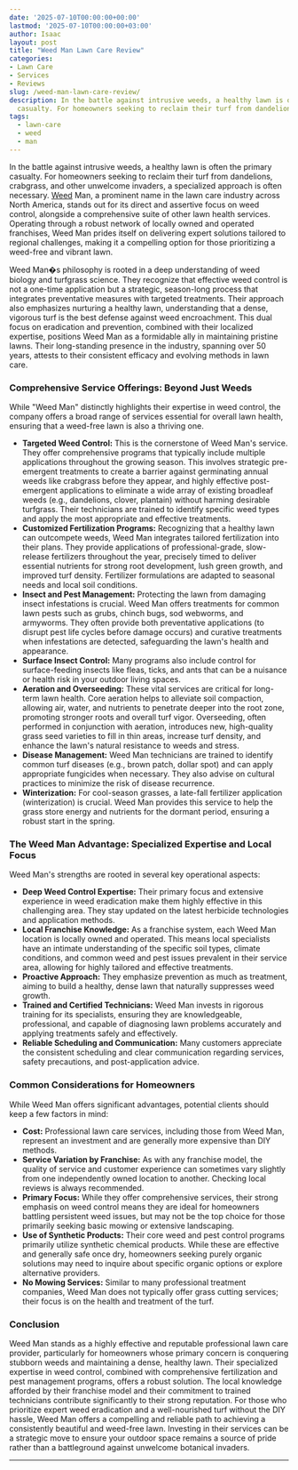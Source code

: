 ```yaml
---
date: '2025-07-10T00:00:00+00:00'
lastmod: '2025-07-10T00:00:00+03:00'
author: Isaac
layout: post
title: "Weed Man Lawn Care Review"
categories:
- Lawn Care
- Services
- Reviews
slug: /weed-man-lawn-care-review/
description: In the battle against intrusive weeds, a healthy lawn is often the primary
  casualty. For homeowners seeking to reclaim their turf from dandelions, crabgras...
tags: 
  - lawn-care
  - weed
  - man
---
```

In the battle against intrusive weeds, a healthy lawn is often the primary casualty. For homeowners seeking to reclaim their turf from dandelions, crabgrass, and other unwelcome invaders, a specialized approach is often necessary. [Weed](/posts/applying-weed-and-feed-products-to-st-augustine-grass/) Man, a prominent name in the lawn care industry across North America, stands out for its direct and assertive focus on weed control, alongside a comprehensive suite of other lawn health services. Operating through a robust network of locally owned and operated franchises, Weed Man prides itself on delivering expert solutions tailored to regional challenges, making it a compelling option for those prioritizing a weed-free and vibrant lawn.

Weed Man�s philosophy is rooted in a deep understanding of weed biology and turfgrass science. They recognize that effective weed control is not a one-time application but a strategic, season-long process that integrates preventative measures with targeted treatments. Their approach also emphasizes nurturing a healthy lawn, understanding that a dense, vigorous turf is the best defense against weed encroachment. This dual focus on eradication and prevention, combined with their localized expertise, positions Weed Man as a formidable ally in maintaining pristine lawns. Their long-standing presence in the industry, spanning over 50 years, attests to their consistent efficacy and evolving methods in lawn care.

### Comprehensive Service Offerings: Beyond Just Weeds

While "Weed Man" distinctly highlights their expertise in weed control, the company offers a broad range of services essential for overall lawn health, ensuring that a weed-free lawn is also a thriving one.

* **Targeted Weed Control:** This is the cornerstone of Weed Man's service. They offer comprehensive programs that typically include multiple applications throughout the growing season. This involves strategic pre-emergent treatments to create a barrier against germinating annual weeds like crabgrass before they appear, and highly effective post-emergent applications to eliminate a wide array of existing broadleaf weeds (e.g., dandelions, clover, plantain) without harming desirable turfgrass. Their technicians are trained to identify specific weed types and apply the most appropriate and effective treatments.
* **Customized Fertilization Programs:** Recognizing that a healthy lawn can outcompete weeds, Weed Man integrates tailored fertilization into their plans. They provide applications of professional-grade, slow-release fertilizers throughout the year, precisely timed to deliver essential nutrients for strong root development, lush green growth, and improved turf density. Fertilizer formulations are adapted to seasonal needs and local soil conditions.
* **Insect and Pest Management:** Protecting the lawn from damaging insect infestations is crucial. Weed Man offers treatments for common lawn pests such as grubs, chinch bugs, sod webworms, and armyworms. They often provide both preventative applications (to disrupt pest life cycles before damage occurs) and curative treatments when infestations are detected, safeguarding the lawn's health and appearance.
* **Surface Insect Control:** Many programs also include control for surface-feeding insects like fleas, ticks, and ants that can be a nuisance or health risk in your outdoor living spaces.
* **Aeration and Overseeding:** These vital services are critical for long-term lawn health. Core aeration helps to alleviate soil compaction, allowing air, water, and nutrients to penetrate deeper into the root zone, promoting stronger roots and overall turf vigor. Overseeding, often performed in conjunction with aeration, introduces new, high-quality grass seed varieties to fill in thin areas, increase turf density, and enhance the lawn's natural resistance to weeds and stress.
* **Disease Management:** Weed Man technicians are trained to identify common turf diseases (e.g., brown patch, dollar spot) and can apply appropriate fungicides when necessary. They also advise on cultural practices to minimize the risk of disease recurrence.
* **Winterization:** For cool-season grasses, a late-fall fertilizer application (winterization) is crucial. Weed Man provides this service to help the grass store energy and nutrients for the dormant period, ensuring a robust start in the spring.

### The Weed Man Advantage: Specialized Expertise and Local Focus

Weed Man's strengths are rooted in several key operational aspects:

* **Deep Weed Control Expertise:** Their primary focus and extensive experience in weed eradication make them highly effective in this challenging area. They stay updated on the latest herbicide technologies and application methods.
* **Local Franchise Knowledge:** As a franchise system, each Weed Man location is locally owned and operated. This means local specialists have an intimate understanding of the specific soil types, climate conditions, and common weed and pest issues prevalent in their service area, allowing for highly tailored and effective treatments.
* **Proactive Approach:** They emphasize prevention as much as treatment, aiming to build a healthy, dense lawn that naturally suppresses weed growth.
* **Trained and Certified Technicians:** Weed Man invests in rigorous training for its specialists, ensuring they are knowledgeable, professional, and capable of diagnosing lawn problems accurately and applying treatments safely and effectively.
* **Reliable Scheduling and Communication:** Many customers appreciate the consistent scheduling and clear communication regarding services, safety precautions, and post-application advice.

### Common Considerations for Homeowners

While Weed Man offers significant advantages, potential clients should keep a few factors in mind:

* **Cost:** Professional lawn care services, including those from Weed Man, represent an investment and are generally more expensive than DIY methods.
* **Service Variation by Franchise:** As with any franchise model, the quality of service and customer experience can sometimes vary slightly from one independently owned location to another. Checking local reviews is always recommended.
* **Primary Focus:** While they offer comprehensive services, their strong emphasis on weed control means they are ideal for homeowners battling persistent weed issues, but may not be the top choice for those primarily seeking basic mowing or extensive landscaping.
* **Use of Synthetic Products:** Their core weed and pest control programs primarily utilize synthetic chemical products. While these are effective and generally safe once dry, homeowners seeking purely organic solutions may need to inquire about specific organic options or explore alternative providers.
* **No Mowing Services:** Similar to many professional treatment companies, Weed Man does not typically offer grass cutting services; their focus is on the health and treatment of the turf.

### Conclusion

Weed Man stands as a highly effective and reputable professional lawn care provider, particularly for homeowners whose primary concern is conquering stubborn weeds and maintaining a dense, healthy lawn. Their specialized expertise in weed control, combined with comprehensive fertilization and pest management programs, offers a robust solution. The local knowledge afforded by their franchise model and their commitment to trained technicians contribute significantly to their strong reputation. For those who prioritize expert weed eradication and a well-nourished turf without the DIY hassle, Weed Man offers a compelling and reliable path to achieving a consistently beautiful and weed-free lawn. Investing in their services can be a strategic move to ensure your outdoor space remains a source of pride rather than a battleground against unwelcome botanical invaders.

---
